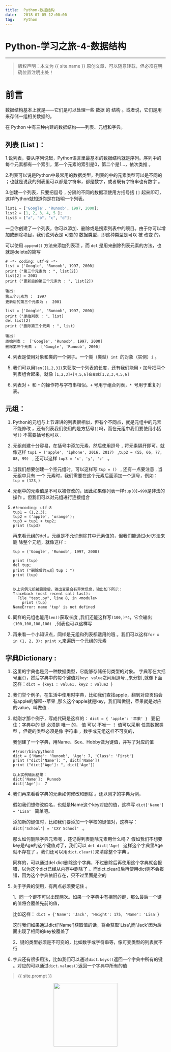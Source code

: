 ```yaml
---             
title:  Python-数据结构
date:   2018-07-05 12:00:00
tag:    Python
---
```

# Python-学习之旅-4-数据结构

***
> 版权声明：本文为 {{ site.name }} 原创文章，可以随意转载，但必须在明确位置注明出处！

# 前言
数据结构基本上就是——它们是可以处理一些 数据 的 结构 。或者说，它们是用来存储一组相关数据的。

在 Python 中有三种内建的数据结构——列表、元组和字典。

## 列表 (List )：

1.说列表，要从序列说起，Python语言里最基本的数据结构就是序列。序列中的每个元素都有一个索引，第一个元素的索引是0，第二个是1...，依次类推 。

2.列表可以说是Python中最常用的数据类型，列表的中的元素类型可以是不同的 ；也就是说我的列表里可以都是字符串，都是数字，或者既有字符串也有数字 。

3.创建一个列表，只要把逗号 `,` 分隔的不同的数据项使用方括号括 `[]` 起来即可，这样Python就知道你是在指明一个列表。

```python
list1 = ['Google', 'Runoob', 1997, 2000];
list2 = [1, 2, 3, 4, 5 ];
list3 = ["a", "b", "c", "d"];
```

    

   一旦你创建了一个列表，你可以添加、删除或是搜索列表中的项目。由于你可以增加或删除项目，我们说列表是 可变的 数据类型，即这种类型是可以  被  改变  的。

   

   可以使用 `append()` 方法来添加列表项 ，而 `del` 是用来删除列表元素的方法，也就是delete的简写 

   ```
   # -*- coding: utf-8 -*-
   list = ['Google', 'Runoob', 1997, 2000]
   print ("第三个元素为 : ", list[2])
   list[2] = 2001
   print ("更新后的第三个元素为 : ", list[2])
   
   输出：
   第三个元素为 :  1997
   更新后的第三个元素为 :  2001
   ```

   ```
   list = ['Google', 'Runoob', 1997, 2000]
   print ("原始列表 : ", list)
   del list[2]
   print ("删除第三个元素 : ", list)
   
   输出：
   原始列表 :  ['Google', 'Runoob', 1997, 2000]
   删除第三个元素 :  ['Google', 'Runoob', 2000]
   ```

4. 列表是使用对象和类的一个例子。一个类（类型）`int `的对象（实例）`i` 。

5. 我们可以用`len([1,2,3])`来获取一个列表的长度，还有我们能用 `+` 加号把两个列表组合起来，就像 `[1,2,3]+[4,5,6]会变成[1,2,3,4,5,6] `

6. 列表对 `+ `和 `*` 的操作符与字符串相似。`+` 号用于组合列表，`* `号用于重复列表。 



## 元组：

1. Python的元组与上节课讲的列表很相似，但有个不同点，就是元组中的元素    不能修改   ，还有列表我们使用的是方括号`[]`吗，而在元组中我们要使用小括号`()`  不需要括号也可以 .

2. 元组创建十分容易，在括号中添加元素，然后使用逗号  `,`  将元素隔开即可。就像这样  `tup1 = ('apple', 'iphone', 2016, 2017) `  ,`tup2 = (55, 66, 77, 88, 99) `   ,  还可以这样 `tup3 = 'x', 'y', 'z' `   。

3. 当我们想要创建一个空元组时，可以这样写   `tup = () `   , 还有一点要注意 ,  当元组中只有  一个  元素时，我们需要在这个元素后面添加一个逗号，例如： `tup = (123,) `

4. 元组中的元素值是不可以被修改的，因此如果像列表一样`tup[0]=999`是非法的操作 。但我们可以对元组进行连接组合

5. ```
   #!encoding: utf-8
   tup1 = (1,2,3);
   tup2 = ('apple', 'orange');
   tup3 = tup1 + tup2;
   print (tup3)
   ```

   再来看元组的del 。元组是不允许删除其中元素值的，但我们能通过del方法来删    除整个元组，就像这样 :

   ```
   tup = ('Google', 'Runoob', 1997, 2000)
    
   print (tup)
   del tup;
   print ("删除后的元组 tup : ")
   print (tup)
   
   
   以上实例元组被删除后，输出变量会有异常信息，输出如下所示：
   Traceback (most recent call last):
     File "test.py", line 8, in <module>
       print (tup)
   NameError: name 'tup' is not defined
   ```

6. 同样的元组也能用`len()`获取长度 ,我们还能这样写`(100,)*4`，它会输出`(100,100,100,100) `   ,列表也可以这样写 

   

7. 再来看一个小知识点，同样是元组和列表都适用的哦 。我们可以这样`for x in (1, 2, 3): print x`,来遍历一个元组的元素 

   

## 字典Dictionary :

   1. 这里的字典也是另一种数据类型，它能够存储任何类型的对象。 字典写在大括号里`{}`，然后字典中的每个键值对`key: value`之间用逗号`,`,来分割 ,就像下面这样：`dict = {key1 : value1, key2 : value2 }` 

   2.  我们举个例子，在生活中使用时字典，比如我们查找apple，翻到对应页码会有apple的解释--苹果 ,那么这个apple就是key，我们叫做键，苹果就是对应的value，叫做值 .

   3. 就刚才那个例子，写成代码是这样的： `dict = { 'apple': '苹果' } `    要记住：字典中的 键 必须是  唯一  的， 值 可以  不唯一   ！ 值可以采用 任意数据类型 ，但键的类型必须是像 字符串 ，数字或元组这样不可变的，

       我创建了一个字典，用Name、Sex、Hobby做为键值，并写了对应的值 

      ```
      #!/usr/bin/python3
      dict = {'Name': 'Runoob', 'Age': 7, 'Class': 'First'}
      print ("dict['Name']: ", dict['Name'])
      print ("dict['Age']: ", dict['Age'])
      
      以上实例输出结果：
      dict['Name']:  Runoob
      dict['Age']:  7
      ```

   4. 我们再来看看字典的元素如何修改和删除 。还以刚才的字典为例，

      假如我们想修改姓名，也就是Name这个key对应的值，这样写 `dict['Name'] = 'Lisa' `   简单吧。

      添加新的键值时，比如我们要添加一个学校的键值对，这样写： `dict['School'] = 'CXY School' `     。

      那么如何删除字典元素呢 ，还记得列表删除元素用什么吗？ 假如我们不想要key是Age的这个键值对了，我们可以 `del dict['Age] `  这样这个字典里Age就不存在了 。我们还可以用`dict.clear()`来清除整个字典 。

      同样的，可以通过del dict删除这个字典，不过删除后再使用这个字典就会报错，以为这个dict已经从内存中删除了 。而dict.clear()后再使用dict则不会报错，因为这个字典依旧存在，只不过里面是空的 

   5. 关于字典的使用，有两点必须要记住 。

      1、同一个键不可以出现两次。如果一个字典中有相同的键，那么最后一个键的值将会覆盖先前的值，

      比如这样： `dict = {'Name': 'Jack', 'Height': 175, 'Name': 'Lisa'} `       

      这时我们如果通过dict['Name']获取值的话，将会获取'Lisa',而'Jack'因为后面出现了相同的key被覆盖了 

      2、键的类型必须是不可变的，比如数字或字符串等，像可变类型的列表就不行 

   6. 字典还有很多用法，比如我们可以通过`dict.keys()`返回一个字典中所有的键 。对应的可以通过`dict.values()`返回一个字典中所有的值 

   

   

   

   

> {{ site.prompt }}

<div  align="center">
<img src="https://rengui520.github.io/images/wechart.jpg" width = "200" height = "200"/>